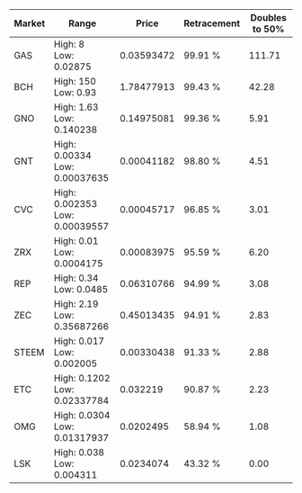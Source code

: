 | Market | Range | Price| Retracement | Doubles to 50% |
| --- | --- | --- | --- | --- |
| GAS | High: 8<br />Low: 0.02875 | 0.03593472 | 99.91 % | 111.71 |
| BCH | High: 150<br />Low: 0.93 | 1.78477913 | 99.43 % | 42.28 |
| GNO | High: 1.63<br />Low: 0.140238 | 0.14975081 | 99.36 % | 5.91 |
| GNT | High: 0.00334<br />Low: 0.00037635 | 0.00041182 | 98.80 % | 4.51 |
| CVC | High: 0.002353<br />Low: 0.00039557 | 0.00045717 | 96.85 % | 3.01 |
| ZRX | High: 0.01<br />Low: 0.0004175 | 0.00083975 | 95.59 % | 6.20 |
| REP | High: 0.34<br />Low: 0.0485 | 0.06310766 | 94.99 % | 3.08 |
| ZEC | High: 2.19<br />Low: 0.35687266 | 0.45013435 | 94.91 % | 2.83 |
| STEEM | High: 0.017<br />Low: 0.002005 | 0.00330438 | 91.33 % | 2.88 |
| ETC | High: 0.1202<br />Low: 0.02337784 | 0.032219 | 90.87 % | 2.23 |
| OMG | High: 0.0304<br />Low: 0.01317937 | 0.0202495 | 58.94 % | 1.08 |
| LSK | High: 0.038<br />Low: 0.004311 | 0.0234074 | 43.32 % | 0.00 |
